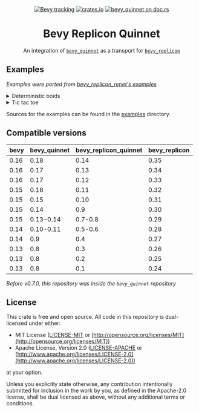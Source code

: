 <div align="center">

[![Bevy tracking](https://img.shields.io/badge/Bevy%20tracking-released%20version-lightblue)](https://github.com/bevyengine/bevy/blob/main/docs/plugins_guidelines.md#main-branch-tracking)
[![crates.io](https://img.shields.io/crates/v/bevy_replicon_quinnet)](https://crates.io/crates/bevy_replicon_quinnet)
[![bevy_quinnet on doc.rs](https://docs.rs/bevy_replicon_quinnet/badge.svg)](https://docs.rs/bevy_replicon_quinnet)

# Bevy Replicon Quinnet

An integration of [`bevy_quinnet`](https://github.com/Henauxg/bevy_quinnet) as a transport for [`bevy_replicon`](https://github.com/projectharmonia/bevy_replicon)

</div>

## Examples

_Examples were ported from [bevy_replicon_renet's examples](https://github.com/projectharmonia/bevy_replicon/tree/master/bevy_replicon_renet)_

<details>
  <summary>Deterministic boids</summary>

Start a server with `cargo run --example deterministic_boids server` and a client with `cargo run --example deterministic_boids client`.

</details>

<details>
  <summary>Tic tac toe</summary>

Start a server with `cargo run --example tic_tac_toe server` and a client with `cargo run --example tic_tac_toe client`.

</details>

Sources for the examples can be found in the [examples](examples) directory.

## Compatible versions

| bevy | bevy_quinnet | bevy_replicon_quinnet | bevy_replicon |
| :--- | :----------- | :-------------------- | :------------ |
| 0.16 | 0.18         | 0.14                  | 0.35          |
| 0.16 | 0.17         | 0.13                  | 0.34          |
| 0.16 | 0.17         | 0.12                  | 0.33          |
| 0.15 | 0.16         | 0.11                  | 0.32          |
| 0.15 | 0.15         | 0.10                  | 0.31          |
| 0.15 | 0.14         | 0.9                   | 0.30          |
| 0.15 | 0.13-0.14    | 0.7-0.8               | 0.29          |
| 0.14 | 0.10-0.11    | 0.5-0.6               | 0.28          |
| 0.14 | 0.9          | 0.4                   | 0.27          |
| 0.13 | 0.8          | 0.3                   | 0.26          |
| 0.13 | 0.8          | 0.2                   | 0.25          |
| 0.13 | 0.8          | 0.1                   | 0.24          |

*Before v0.7.0, this repository was inside the `bevy_quinnet` repository*

## License

This crate is free and open source. All code in this repository is dual-licensed under either:

* MIT License ([LICENSE-MIT](LICENSE-MIT) or [http://opensource.org/licenses/MIT](http://opensource.org/licenses/MIT))
* Apache License, Version 2.0 ([LICENSE-APACHE](LICENSE-APACHE) or [http://www.apache.org/licenses/LICENSE-2.0](http://www.apache.org/licenses/LICENSE-2.0))

at your option.

Unless you explicitly state otherwise, any contribution intentionally submitted for inclusion in the work by you, as defined in the Apache-2.0 license, shall be dual licensed as above, without any additional terms or conditions.

